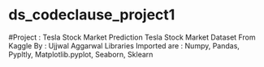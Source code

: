 # ds_codeclause_project1
#Project : Tesla Stock Market Prediction
Tesla Stock Market Dataset From Kaggle
By : Ujjwal Aggarwal
Libraries Imported are :
Numpy, Pandas, Pypltly, Matplotlib.pyplot, Seaborn, Sklearn
